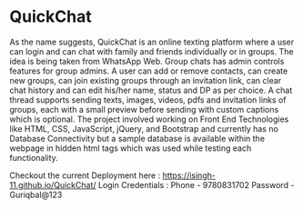 # QuickChat
As the name suggests, QuickChat is an online texting platform where a user can login and can chat with family and friends individually or in groups. The idea is being taken from WhatsApp Web. Group chats has admin controls features for group admins. A user can add or remove contacts, can create new groups, can join existing groups through an invitation link, can clear chat history and can edit his/her name, status and DP as per choice. A chat thread supports sending texts, images, videos, pdfs and invitation links of groups, each with a small preview before sending with custom captions which is optional. The project involved working on Front End Technologies like HTML, CSS, JavaScript, jQuery, and Bootstrap and currently has no Database Connectivity but a sample database is available within the webpage in hidden html tags which was used while testing each functionality.

Checkout the current Deployment here : https://isingh-11.github.io/QuickChat/
Login Credentials : 
Phone - 9780831702
Password - Guriqbal@123
